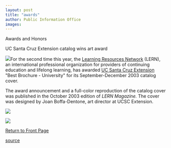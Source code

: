 ```yaml
---
layout: post
title: "awards"
author: Public Information Office
images:
---
```


Awards and Honors

UC Santa Cruz Extension catalog wins art award

![][1]For the second time this year, the [Learning Resources Network][2] (LERN), an international professional organization for providers of continuing education and lifelong learning, has awarded [UC Santa Cruz Extension][3] "Best Brochure - University" for its September-December 2003 catalog cover.

The award announcement and a full-color reproduction of the catalog cover was published in the October 2003 edition of _LERN Magazine._ The cover was designed by Joan Boffa-Dentone, art director at UCSC Extension.

  
![][4]

![][4]  
  

[Return to Front Page][5]

[1]: ../art/unex_fall_cover.220.jpg
[2]: http://www.lern.org/index.cfm?segmentID=7
[3]: http://www.ucsc-extension.edu/main/index.html
[4]: ../../images/trans.gif
[5]: http://currents.ucsc.edu/

[source](http://www1.ucsc.edu/currents/03-04/12-01/awards.html "Permalink to awards")
